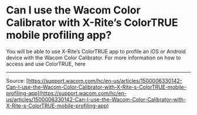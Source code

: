 # Can I use the Wacom Color Calibrator with X-Rite’s ColorTRUE mobile profiling app?

You will be able to use X-Rite’s ColorTRUE app to profile an iOS or Android device with the Wacom Color Calibrator. For more information on how to access and use ColorTRUE, here

---
Source: [https://support.wacom.com/hc/en-us/articles/1500006330142-Can-I-use-the-Wacom-Color-Calibrator-with-X-Rite-s-ColorTRUE-mobile-profiling-app](https://support.wacom.com/hc/en-us/articles/1500006330142-Can-I-use-the-Wacom-Color-Calibrator-with-X-Rite-s-ColorTRUE-mobile-profiling-app)
